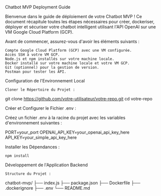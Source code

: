 Chatbot MVP Deployment Guide

Bienvenue dans le guide de déploiement de votre Chatbot MVP ! Ce document récapitule toutes les étapes nécessaires pour créer, dockeriser, déployer et sécuriser votre chatbot intelligent utilisant l'API OpenAI sur une VM Google Cloud Platform (GCP).

Avant de commencer, assurez-vous d'avoir les éléments suivants :

    Compte Google Cloud Platform (GCP) avec une VM configurée.
    Accès SSH à votre VM GCP.
    Node.js et npm installés sur votre machine locale.
    Docker installé sur votre machine locale et votre VM GCP.
    Git (optionnel) pour la gestion de version.
    Postman pour tester les API.

Configuration de l'Environnement Local

    Cloner le Répertoire du Projet :

git clone https://github.com/votre-utilisateur/votre-repo.git
cd votre-repo

Créer et Configurer le Fichier .env :

Créez un fichier .env à la racine du projet avec les variables d'environnement suivantes :

PORT=your_port
OPENAI_API_KEY=your_openai_api_key_here
API_KEY=your_simple_api_key_here

Installer les Dépendances :

    npm install

Développement de l'Application Backend

    Structure du Projet :

chatbot-mvp/
├── index.js
├── package.json
├── Dockerfile
├── .dockerignore
├── .env
└── README.md
